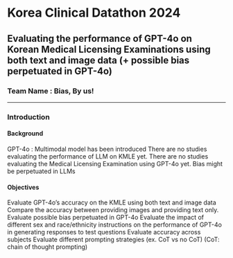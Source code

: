 # Korea Clinical Datathon 2024 
## Evaluating the performance of GPT-4o on Korean Medical Licensing Examinations using both text and image data (+ possible bias perpetuated in GPT-4o)
### Team Name : Bias, By us!
---


### Introduction
#### Background


  GPT-4o : Multimodal model has been introduced
  There are no studies evaluating the performance of LLM on KMLE yet. 
  There are no studies evaluating the Medical Licensing Examination using GPT-4o yet.
  Bias might be perpetuated in LLMs


#### Objectives
Evaluate GPT-4o’s accuracy on the KMLE using both text and image data
Compare the accuracy between providing images and providing text only.
Evaluate possible bias perpetuated in GPT-4o
Evaluate the impact of different sex and race/ethnicity instructions on the performance of GPT-4o in generating responses to test questions
Evaluate accuracy across subjects
Evaluate different prompting strategies (ex. CoT vs no CoT)   (CoT: chain of thought prompting)


